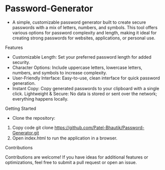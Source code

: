# Password-Generator

* A simple, customizable password generator built to create secure passwords with a mix of letters, numbers, and symbols. This tool offers various options for password complexity and length, making it ideal for creating strong passwords for websites, applications, or personal use.

Features

* Customizable Length: Set your preferred password length for added security.
* Character Options: Include uppercase letters, lowercase letters, numbers, and symbols to increase complexity.
* User-Friendly Interface: Easy-to-use, clean interface for quick password generation.
* Instant Copy: Copy generated passwords to your clipboard with a single click.
Lightweight & Secure: No data is stored or sent over the network; everything happens locally.

Getting Started

* Clone the repository:
1. Copy code
	git clone https://github.com/Patel-Bhautik/Password-Generator.git
2. Open index.html to run the application in a browser.

Contributions

Contributions are welcome! If you have ideas for additional features or optimizations, feel free to submit a pull request or open an issue.
